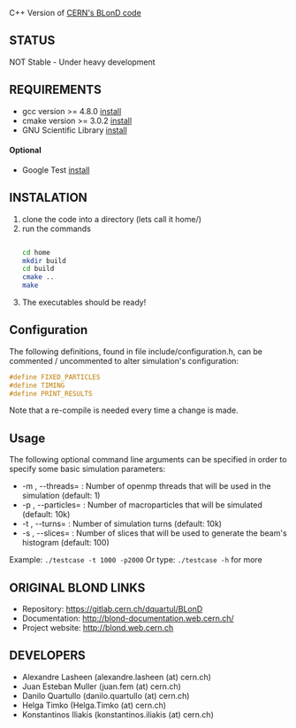 C++ Version of [CERN's BLonD code][1]

## STATUS

NOT Stable - Under heavy development

## REQUIREMENTS

* gcc version >= 4.8.0 [install](https://gcc.gnu.org/wiki/InstallingGCC)
* cmake version >= 3.0.2 [install](https://cmake.org/install/)
* GNU Scientific Library [install](http://www.gnu.org/software/gsl/)

#### Optional

* Google Test [install](https://github.com/google/googletest)

## INSTALATION

1. clone the code into a directory (lets call it home/)
2. run the commands 
    ```bash

    cd home  
    mkdir build 
    cd build   
    cmake ..  
    make
    ```
3. The executables should be ready!

## Configuration

The following definitions, found in file include/configuration.h, can be commented / uncommented to alter simulation's configuration:

```c
#define FIXED_PARTICLES
#define TIMING
#define PRINT_RESULTS
```

Note that a re-compile is needed every time a change is made. 

## Usage

The following optional command line arguments can be specified in order to specify some basic simulation parameters:

* -m <num>, --threads=<num> : Number of openmp threads that will be used in the simulation (default: 1)
* -p <num>, --particles=<num> : Number of macroparticles that will be simulated (default: 10k)
* -t <num>, --turns=<num> : Number of simulation turns (default: 10k)
* -s <num>, --slices=<num> : Number of slices that will be used to generate the beam's histogram (default: 100)

Example: `./testcase -t 1000 -p2000`
Or type: `./testcase -h` for more

## ORIGINAL BLOND LINKS

* Repository: https://gitlab.cern.ch/dquartul/BLonD
* Documentation: http://blond-documentation.web.cern.ch/
* Project website: http://blond.web.cern.ch

## DEVELOPERS

- Alexandre Lasheen (alexandre.lasheen (at) cern.ch)
- Juan Esteban Muller (juan.fem (at) cern.ch)
- Danilo Quartullo (danilo.quartullo (at) cern.ch)
- Helga Timko (Helga.Timko (at) cern.ch)
- Konstantinos Iliakis (konstantinos.iliakis (at) cern.ch)


[1]: http://blond.web.cern.ch
